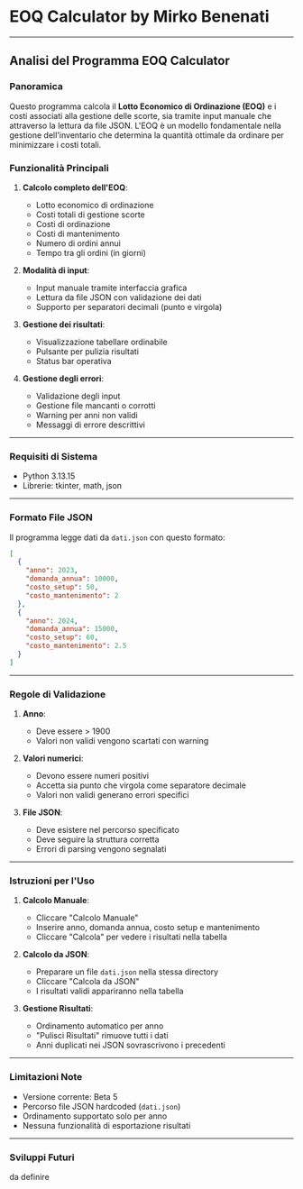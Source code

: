 # EOQ Calculator by Mirko Benenati

-----

## Analisi del Programma EOQ Calculator

### Panoramica

Questo programma calcola il **Lotto Economico di Ordinazione (EOQ)** e i costi associati alla gestione delle scorte, sia tramite input manuale che attraverso la lettura da file JSON. L'EOQ è un modello fondamentale nella gestione dell'inventario che determina la quantità ottimale da ordinare per minimizzare i costi totali.

### Funzionalità Principali

1.  **Calcolo completo dell'EOQ**:

      * Lotto economico di ordinazione
      * Costi totali di gestione scorte
      * Costi di ordinazione
      * Costi di mantenimento
      * Numero di ordini annui
      * Tempo tra gli ordini (in giorni)

2.  **Modalità di input**:

      * Input manuale tramite interfaccia grafica
      * Lettura da file JSON con validazione dei dati
      * Supporto per separatori decimali (punto e virgola)

3.  **Gestione dei risultati**:

      * Visualizzazione tabellare ordinabile
      * Pulsante per pulizia risultati
      * Status bar operativa

4.  **Gestione degli errori**:

      * Validazione degli input
      * Gestione file mancanti o corrotti
      * Warning per anni non validi
      * Messaggi di errore descrittivi

-----

### Requisiti di Sistema

  * Python 3.13.15
  * Librerie: tkinter, math, json

-----

### Formato File JSON

Il programma legge dati da `dati.json` con questo formato:

```json
[
  {
    "anno": 2023,
    "domanda_annua": 10000,
    "costo_setup": 50,
    "costo_mantenimento": 2
  },
  {
    "anno": 2024,
    "domanda_annua": 15000,
    "costo_setup": 60,
    "costo_mantenimento": 2.5
  }
]
```

-----

### Regole di Validazione

1.  **Anno**:

      * Deve essere \> 1900
      * Valori non validi vengono scartati con warning

2.  **Valori numerici**:

      * Devono essere numeri positivi
      * Accetta sia punto che virgola come separatore decimale
      * Valori non validi generano errori specifici

3.  **File JSON**:

      * Deve esistere nel percorso specificato
      * Deve seguire la struttura corretta
      * Errori di parsing vengono segnalati

-----

### Istruzioni per l'Uso

1.  **Calcolo Manuale**:

      * Cliccare "Calcolo Manuale"
      * Inserire anno, domanda annua, costo setup e mantenimento
      * Cliccare "Calcola" per vedere i risultati nella tabella

2.  **Calcolo da JSON**:

      * Preparare un file `dati.json` nella stessa directory
      * Cliccare "Calcola da JSON"
      * I risultati validi appariranno nella tabella

3.  **Gestione Risultati**:

      * Ordinamento automatico per anno
      * "Pulisci Risultati" rimuove tutti i dati
      * Anni duplicati nei JSON sovrascrivono i precedenti

-----

### Limitazioni Note

  * Versione corrente: Beta 5
  * Percorso file JSON hardcoded (`dati.json`)
  * Ordinamento supportato solo per anno
  * Nessuna funzionalità di esportazione risultati

-----

### Sviluppi Futuri

da definire
